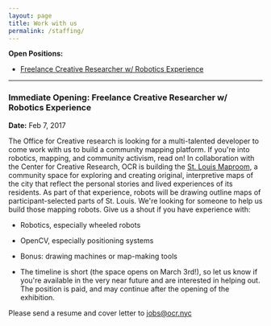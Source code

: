 ```yaml
---
layout: page
title: Work with us
permalink: /staffing/
---
```


**Open Positions:**

* [Freelance Creative Researcher w/ Robotics Experience](#creative-researcher)

***


### <a name="creative-researcher"></a> Immediate Opening: Freelance Creative Researcher w/ Robotics Experience 

**Date:** Feb 7, 2017

The Office for Creative research is looking for a multi-talented developer to come work with us to build a community mapping platform. If you're into robotics, mapping, and community activism, read on!
In collaboration with the Center for Creative Research, OCR is building the [St. Louis Maproom](http://www.cocastl.org/event/st-louis-map-room/), a community space for exploring and creating original, interpretive maps of the city that reflect the personal stories and lived experiences of its residents. As part of that experience, robots will be drawing outline maps of participant-selected parts of St. Louis.
We're looking for someone to help us build those mapping robots. 
Give us a shout if you have experience with:
- Robotics, especially wheeled robots
- OpenCV, especially positioning systems
- Bonus: drawing machines or map-making tools

- The timeline is short (the space opens on March 3rd!), so let us know if you're available in the very near future and are interested in helping out. The position is paid, and may continue after the opening of the exhibition. 

Please send a resume and cover letter to [jobs@ocr.nyc](mailto:jobs@ocr.nyc)






